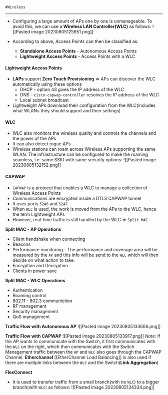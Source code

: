 	#Wireless 
***

- Configuring a large amount of APs one by one is unmanageable. To avoid this, we can use a **Wireless LAN Controller(WLC)** as follows:
![[Pasted image 20230805125951.png]]

- According to above, Access Points can then be classified as:
	- **Standalone Access Points** - Autonomous Access Points
	- **Lightweight Access Points** - Access Points with a WLC


#### Lightweight Access Points

- **LAPs** support **Zero Touch Provisioning** => APs can discover the WLC automatically using these options
	- DHCP - option 43 gives the IP address of the WLC
	- DNS - `cisco-capwap-controller` resolves the IP address of the WLC
	- Local subnet broadcast
- Lightweight APs download their configuration from the WLC(includes what WLANs they should support and their settings)



#### WLC

- WLC also monitors the wireless quality and controls the channels and the power of the APs
- It can also detect rogue APs
- Wireless stations can roam across Wireless APs supporting the same WLAN. The infrastructure can be configured to make the roaming seamless, i.e. same SSID with same security options:
![[Pasted image 20230805132152.png]]

#### CAPWAP
- `CAPWAP` is a protocol that enables a WLC to manage a collection of Wireless Access Points
- Communications are encrypted inside a DTLS CAPWAP tunnel
- It uses ports `5246` and `5247`
- When `WLC` is used, the work is moved from the APs to the WLC, hence the term Lightweight APs
- However, real-time traffic is still handled by the WLC => `Split MAC`

**Split MAC - AP Operations**
- Client handshake when connecting
- Beacons
- Performance monitoring - The performance and coverage area will be measured by the `AP` and this info will be send to the `WLC` which will then decide on what action to take.
- Encryption and Decryption
- Clients in power save

**Split MAC - WLC Operations**
- Authentication
- Roaming control
- 802.11 - 802.3 communiction
- RF management
- Security management
- QoS management

**Traffic Flow with Autonomous AP**
![[Pasted image 20230805133606.png]]

**Traffic Flow with CAPWAP**
![[Pasted image 20230805133917.png]]
*Note*: If the AP wants to communicate with the Switch, it first communicates with the `WLC` on the right, which then communicates with the Switch. Management traffic between the `AP` and `WLC` also goes through the CAPWAP Channel. **Etherchannel** [[EtherChannel Load Balancing]] is also used if there are multiple links between the `WLC` and the Switch(**Link Aggregation**)

**FlexConnect**
- It is used to transfer traffic from a small branch(with no `WLC`) to a bigger branch(with `WLC`) as follows:
![[Pasted image 20230805134334.png]]

